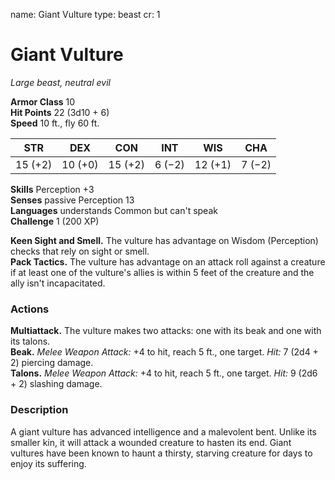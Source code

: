 name: Giant Vulture type: beast cr: 1

# Giant Vulture
_Large beast, neutral evil_

**Armor Class** 10    
**Hit Points** 22 (3d10 + 6)    
**Speed** 10 ft., fly 60 ft.

| STR     | DEX     | CON     | INT    | WIS     | CHA    |
| ------- | ------- | ------- | ------ | ------- | ------ |
| 15 (+2) | 10 (+0) | 15 (+2) | 6 (−2) | 12 (+1) | 7 (−2) |

**Skills** Perception +3    
**Senses** passive Perception 13    
**Languages** understands Common but can't speak    
**Challenge** 1 (200 XP)

**Keen Sight and Smell.** The vulture has advantage on Wisdom (Perception) checks that rely on sight or smell.   
**Pack Tactics.** The vulture has advantage on an attack roll against a creature if at least one of the vulture's allies is within 5 feet of the creature and the ally isn't incapacitated.

### Actions
**Multiattack.** The vulture makes two attacks: one with its beak and one with its talons.    
**Beak.** _Melee Weapon Attack:_ +4 to hit, reach 5 ft., one target. _Hit:_ 7 (2d4 + 2) piercing damage.    
**Talons.** _Melee Weapon Attack:_ +4 to hit, reach 5 ft., one target. _Hit:_ 9 (2d6 + 2) slashing damage.

### Description
A giant vulture has advanced intelligence and a malevolent bent. Unlike its smaller kin, it will attack a wounded creature to hasten its end. Giant vultures have been known to haunt a thirsty, starving creature for days to enjoy its suffering. 
